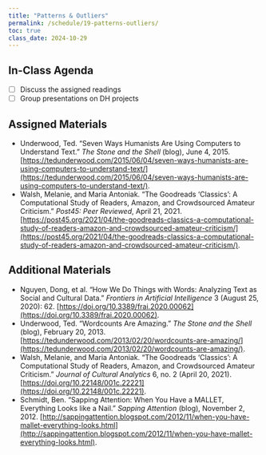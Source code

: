 ```yaml
---
title: "Patterns & Outliers"
permalink: /schedule/19-patterns-outliers/
toc: true
class_date: 2024-10-29
---
```


## In-Class Agenda

- [ ] Discuss the assigned readings
- [ ] Group presentations on DH projects

## Assigned Materials


- Underwood, Ted. “Seven Ways Humanists Are Using Computers to Understand Text.” *The Stone and the Shell* (blog), June 4, 2015. [https://tedunderwood.com/2015/06/04/seven-ways-humanists-are-using-computers-to-understand-text/](https://tedunderwood.com/2015/06/04/seven-ways-humanists-are-using-computers-to-understand-text/).
- Walsh, Melanie, and Maria Antoniak. “The Goodreads ‘Classics’: A Computational Study of Readers, Amazon, and Crowdsourced Amateur Criticism.” *Post45: Peer Reviewed*, April 21, 2021. [https://post45.org/2021/04/the-goodreads-classics-a-computational-study-of-readers-amazon-and-crowdsourced-amateur-criticism/](https://post45.org/2021/04/the-goodreads-classics-a-computational-study-of-readers-amazon-and-crowdsourced-amateur-criticism/).

## Additional Materials

- Nguyen, Dong, et al. “How We Do Things with Words: Analyzing Text as Social and Cultural Data.” *Frontiers in Artificial Intelligence* 3 (August 25, 2020): 62. [https://doi.org/10.3389/frai.2020.00062](https://doi.org/10.3389/frai.2020.00062).
- Underwood, Ted. “Wordcounts Are Amazing.” *The Stone and the Shell* (blog), February 20, 2013. [https://tedunderwood.com/2013/02/20/wordcounts-are-amazing/](https://tedunderwood.com/2013/02/20/wordcounts-are-amazing/).
- Walsh, Melanie, and Maria Antoniak. “The Goodreads ‘Classics’: A Computational Study of Readers, Amazon, and Crowdsourced Amateur Criticism.” *Journal of Cultural Analytics* 6, no. 2 (April 20, 2021). [https://doi.org/10.22148/001c.22221](https://doi.org/10.22148/001c.22221).
- Schmidt, Ben. “Sapping Attention: When You Have a MALLET, Everything Looks like a Nail.” *Sapping Attention* (blog), November 2, 2012. [http://sappingattention.blogspot.com/2012/11/when-you-have-mallet-everything-looks.html](http://sappingattention.blogspot.com/2012/11/when-you-have-mallet-everything-looks.html).